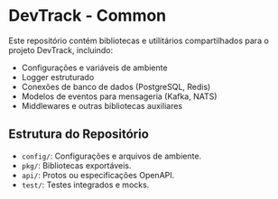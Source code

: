 # DevTrack - Common

Este repositório contém bibliotecas e utilitários compartilhados para o projeto DevTrack, incluindo:

- Configurações e variáveis de ambiente
- Logger estruturado
- Conexões de banco de dados (PostgreSQL, Redis)
- Modelos de eventos para mensageria (Kafka, NATS)
- Middlewares e outras bibliotecas auxiliares

## Estrutura do Repositório

- `config/`: Configurações e arquivos de ambiente.
- `pkg/`: Bibliotecas exportáveis.
- `api/`: Protos ou especificações OpenAPI.
- `test/`: Testes integrados e mocks.
